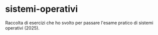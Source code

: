 # sistemi-operativi
Raccolta di esercizi che ho svolto per passare l'esame pratico di sistemi operativi (2025).
